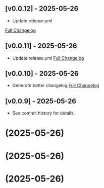 ## [v0.0.12] - 2025-05-26

- Update release.yml

[Full Changelog](https://github.com/stquinn/home-assistant-timerly/compare/v0.0.11...v0.0.12)

## [v0.0.11] - 2025-05-26

- Update release.yml
[Full Changelog](https://github.com/stquinn/home-assistant-timerly/compare/v0.0.10...v0.0.11)

## [v0.0.10] - 2025-05-26

- Generate better changelog
[Full Changelog](https://github.com/stquinn/home-assistant-timerly/compare/v0.0.9...v0.0.10)

## [v0.0.9] - 2025-05-26

- See commit history for details.

#  (2025-05-26)



#  (2025-05-26)



#  (2025-05-26)




